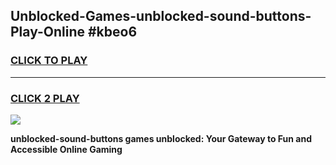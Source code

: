 
## Unblocked-Games-unblocked-sound-buttons-Play-Online #kbeo6
<h3>
<a href="https://news.freeplayer.one?title=unblocked-sound-buttons&ref=3">CLICK TO PLAY</a></h3>
<hr>

<h3>
<a href="https://news.freeplayer.one?title=unblocked-sound-buttons&ref=3">CLICK 2 PLAY</a>
  
</h3>

<a href="https://news.freeplayer.one?title=unblocked-sound-buttons&ref=3"><img src="https://clearcache.store/games.png"></a>


**unblocked-sound-buttons games unblocked: Your Gateway to Fun and Accessible Online Gaming**
